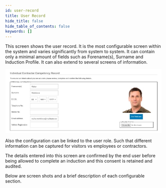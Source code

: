 ```yaml
---
id: user-record
title: User Record
hide_title: false
hide_table_of_contents: false
keywords: []
---
```

This screen shows the user record. It is the most configurable screen within the system and varies significantly from system to system. It can contain only a minimal amount of fields such as Forename(s), Surname and Induction Profile. It can also extend to several screens of information.

![User Record](user-record.jpg "User Record")

Also the configuration can be linked to the user role. Such that different information can be captured for visitors vs employees or contractors.

The details entered into this screen are confirmed by the end user before being allowed to complete an induction and this consent is retained and audited. 

Below are screen shots and a brief description of each configurable section.